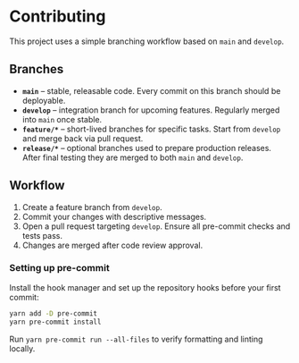 # Contributing

This project uses a simple branching workflow based on `main` and `develop`.

## Branches

- **`main`** – stable, releasable code. Every commit on this branch should be deployable.
- **`develop`** – integration branch for upcoming features. Regularly merged into `main` once stable.
- **`feature/*`** – short-lived branches for specific tasks. Start from `develop` and merge back via pull request.
- **`release/*`** – optional branches used to prepare production releases. After final testing they are merged to both `main` and `develop`.

## Workflow

1. Create a feature branch from `develop`.
2. Commit your changes with descriptive messages.
3. Open a pull request targeting `develop`. Ensure all pre-commit checks and tests pass.
4. Changes are merged after code review approval.

### Setting up pre-commit

Install the hook manager and set up the repository hooks before your first commit:

```bash
yarn add -D pre-commit
yarn pre-commit install
```

Run `yarn pre-commit run --all-files` to verify formatting and linting locally.

